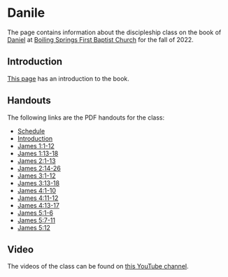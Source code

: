 # Danile

The page contains information about the discipleship class on the book of [Daniel](https://netbible.org/bible/Daniel+1) at [Boiling Springs First Baptist Church](https://www.bsfbc.org) for the fall of 2022.

## Introduction

[This page](introduction.md) has an introduction to the book.

## Handouts

The following links are the PDF handouts for the class:

* [Schedule](Schedule.pdf)
* [Introduction](Introduction.pdf)
* [James 1:1-12](James-1-2-12.pdf)
* [James 1:13-18](James-1-13-18.pdf)
* [James 2:1-13](James-2-1-13.pdf)
* [James 2:14-26](James-2-14-26.pdf)
* [James 3:1-12](James-3-1-12.pdf)
* [James 3:13-18](James-3-13-18.pdf)
* [James 4:1-10](James-4-1-10.pdf)
* [James 4:11-12](James-4-11-12.pdf)
* [James 4:13-17](James-4-13-17.pdf)
* [James 5:1-6](James-5-1-6.pdf)
* [James 5:7-11](James-5-7-11.pdf)
* [James 5:12](James-5-12.pdf)

## Video

The videos of the class can be found on [this YouTube channel](https://www.youtube.com/channel/UCjZQO8kd_0ksKya2PGQ39ow/videos).



